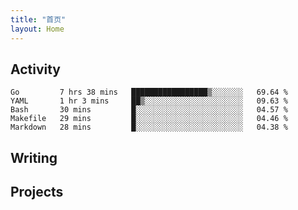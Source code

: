 ```yaml
---
title: "首页"
layout: Home
---
```


## Activity
<!--START_SECTION:waka-->
```text
Go         7 hrs 38 mins   █████████████████▒░░░░░░░   69.64 % 
YAML       1 hr 3 mins     ██▒░░░░░░░░░░░░░░░░░░░░░░   09.63 % 
Bash       30 mins         █░░░░░░░░░░░░░░░░░░░░░░░░   04.57 % 
Makefile   29 mins         █░░░░░░░░░░░░░░░░░░░░░░░░   04.46 % 
Markdown   28 mins         █░░░░░░░░░░░░░░░░░░░░░░░░   04.38 % 
```
<!--END_SECTION:waka-->

## Writing
<PindedPosts />

## Projects
<Projects />
